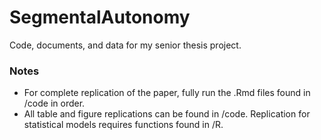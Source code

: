 # SegmentalAutonomy
Code, documents, and data for my senior thesis project.

### Notes 
 - For complete replication of the paper, fully run the .Rmd files found in /code in order.
 - All table and figure replications can be found in /code. Replication for statistical models requires functions found in /R. 
